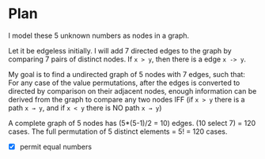 # Plan
I model these 5 unknown numbers as nodes in a graph.

Let it be edgeless initially.
I will add 7 directed edges to the graph by comparing 7 pairs of distinct nodes.
If `x > y`, then there is a edge `x -> y`.

My goal is to find a undirected graph of 5 nodes with 7 edges, such that:
For any case of the value permutations, after the edges is converted to directed by comparison on their adjacent nodes,
enough information can be derived from the graph to compare any two nodes IFF (if `x > y` there is a path `x → y`, and if `x < y` there is NO path `x → y`)

A complete graph of 5 nodes has (5*(5-1)/2 = 10) edges.
(10 select 7) = 120 cases.
The full permutation of 5 distinct elements = 5! = 120 cases.
- [x] permit equal numbers
